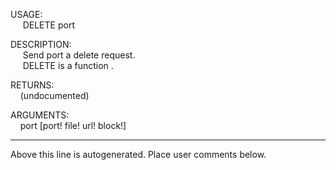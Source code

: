 USAGE:  
&nbsp;&nbsp;&nbsp;&nbsp;&nbsp;DELETE&nbsp;port&nbsp;  
  
DESCRIPTION:  
&nbsp;&nbsp;&nbsp;&nbsp;&nbsp;Send&nbsp;port&nbsp;a&nbsp;delete&nbsp;request.  
&nbsp;&nbsp;&nbsp;&nbsp;&nbsp;DELETE&nbsp;is&nbsp;a&nbsp;function&nbsp;.  
  
RETURNS:  
&nbsp;&nbsp;&nbsp;&nbsp;(undocumented)  
  
ARGUMENTS:  
&nbsp;&nbsp;&nbsp;&nbsp;port&nbsp;[port!&nbsp;file!&nbsp;url!&nbsp;block!]  
___
Above this line is autogenerated. Place user comments below.